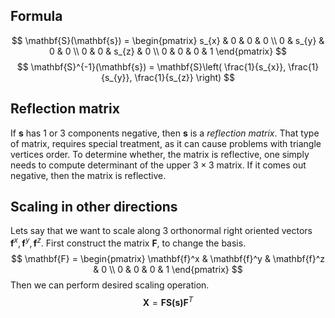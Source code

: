 ## Formula

$$
\mathbf{S}(\mathbf{s}) = \begin{pmatrix}
s_{x} & 0 & 0 & 0 \\
0 & s_{y} & 0 & 0 \\
0 & 0 & s_{z} & 0 \\
0 & 0 & 0 & 1
\end{pmatrix}
$$
$$
\mathbf{S}^{-1}(\mathbf{s}) = \mathbf{S}\left( \frac{1}{s_{x}}, \frac{1}{s_{y}}, \frac{1}{s_{z}} \right)
$$
## Reflection matrix
If $\mathbf{s}$ has 1 or 3 components negative, then $\mathbf{s}$ is a _reflection matrix_. That type of matrix, requires special treatment, as it can cause problems with triangle vertices order. To determine whether, the matrix is reflective, one simply needs to compute determinant of the upper $3\times3$  matrix. If it comes out negative, then the matrix is reflective.

## Scaling in other directions
Lets say that we want to scale along 3 orthonormal right oriented vectors $\mathbf{f}^x, \mathbf{f}^y, \mathbf{f}^z$. First construct the matrix $\mathbf{F}$, to change the basis.
$$
\mathbf{F} = \begin{pmatrix}
\mathbf{f}^x & \mathbf{f}^y & \mathbf{f}^z & 0 \\
0 & 0 & 0 & 1
\end{pmatrix}
$$
Then we can perform desired scaling operation.
$$
\mathbf{X} = \mathbf{F}\mathbf{S(\mathbf{s})}\mathbf{F}^T
$$